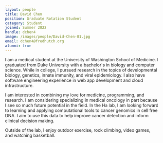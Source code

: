 ```yaml
---
layout: people
title: David Chen
position: Graduate Rotation Student
category: Student
joined: Summer 2022
handle: dchen4
image: /images/people/David-Chen-01.jpg
email: dchen4@fredhutch.org
alumni: true
---
```


I am a medical student at the University of Washington School of Medicine. I graduated from Duke University with a bachelor's in biology and computer science. While in college, I pursued research in the topics of developmental biology, genetics, innate immunity, and viral epidemiology. I also have software engineering experience in web app development and cloud infrastructure.

I am interested in combining my love for medicine, programming, and research. I am considering specializing in medical oncology in part because I see so much future potential in the field. In the Ha lab, I am looking forward to learning and applying computational tools to cancer genomics in cell free DNA. I aim to use this data to help improve cancer detection and inform clinical decision making.

Outside of the lab, I enjoy outdoor exercise, rock climbing, video games, and watching basketball.
